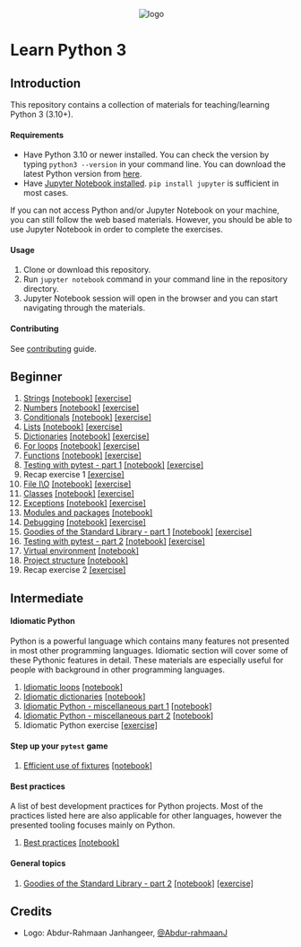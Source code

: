 <p align="center">
  <img src="logo.png" alt="logo"/>
</p>

# Learn Python 3

## Introduction

This repository contains a collection of materials for teaching/learning Python 3 (3.10+).

#### Requirements
* Have Python 3.10 or newer installed. You can check the version by typing `python3 --version` in your command line. You can download the latest Python version from [here](https://www.python.org/downloads/).
* Have [Jupyter Notebook installed](http://jupyter.readthedocs.io/en/latest/install.html). `pip install jupyter` is sufficient in most cases.

If you can not access Python and/or Jupyter Notebook on your machine, you can still follow the web based materials. However, you should be able to use Jupyter Notebook in order to complete the exercises.

#### Usage

1. Clone or download this repository.
2. Run `jupyter notebook` command in your command line in the repository directory.
3. Jupyter Notebook session will open in the browser and you can start navigating through the materials.

#### Contributing
See [contributing](https://github.com/jerry-git/learn-python3/blob/master/CONTRIBUTING.md) guide.


## Beginner
1. [Strings](https://jerry-git.github.io/learn-python3/notebooks/beginner/html/01_strings.html) [[notebook]](http://nbviewer.jupyter.org/github/jerry-git/learn-python3/blob/master/notebooks/beginner/notebooks/01_strings.ipynb) [[exercise]](http://nbviewer.jupyter.org/github/jerry-git/learn-python3/blob/master/notebooks/beginner/exercises/01_strings_exercise.ipynb)
2. [Numbers](https://jerry-git.github.io/learn-python3/notebooks/beginner/html/02_numbers.html) [[notebook]](http://nbviewer.jupyter.org/github/jerry-git/learn-python3/blob/master/notebooks/beginner/notebooks/02_numbers.ipynb) [[exercise]](http://nbviewer.jupyter.org/github/jerry-git/learn-python3/blob/master/notebooks/beginner/exercises/02_numbers_exercise.ipynb)
3. [Conditionals](https://jerry-git.github.io/learn-python3/notebooks/beginner/html/03_conditionals.html) [[notebook]](http://nbviewer.jupyter.org/github/jerry-git/learn-python3/blob/master/notebooks/beginner/notebooks/03_conditionals.ipynb) [[exercise]](http://nbviewer.jupyter.org/github/jerry-git/learn-python3/blob/master/notebooks/beginner/exercises/03_conditionals_exercise.ipynb)
4. [Lists](https://jerry-git.github.io/learn-python3/notebooks/beginner/html/04_lists.html) [[notebook]](http://nbviewer.jupyter.org/github/jerry-git/learn-python3/blob/master/notebooks/beginner/notebooks/04_lists.ipynb) [[exercise]](http://nbviewer.jupyter.org/github/jerry-git/learn-python3/blob/master/notebooks/beginner/exercises/04_lists_exercise.ipynb)
5. [Dictionaries](https://jerry-git.github.io/learn-python3/notebooks/beginner/html/05_dictionaries.html) [[notebook]](http://nbviewer.jupyter.org/github/jerry-git/learn-python3/blob/master/notebooks/beginner/notebooks/05_dictionaries.ipynb) [[exercise]](http://nbviewer.jupyter.org/github/jerry-git/learn-python3/blob/master/notebooks/beginner/exercises/05_dictionaries_exercise.ipynb)
6. [For loops](https://jerry-git.github.io/learn-python3/notebooks/beginner/html/06_for_loops.html) [[notebook]](http://nbviewer.jupyter.org/github/jerry-git/learn-python3/blob/master/notebooks/beginner/notebooks/06_for_loops.ipynb) [[exercise]](http://nbviewer.jupyter.org/github/jerry-git/learn-python3/blob/master/notebooks/beginner/exercises/06_for_loops_exercise.ipynb)
7. [Functions](https://jerry-git.github.io/learn-python3/notebooks/beginner/html/07_functions.html) [[notebook]](http://nbviewer.jupyter.org/github/jerry-git/learn-python3/blob/master/notebooks/beginner/notebooks/07_functions.ipynb) [[exercise]](http://nbviewer.jupyter.org/github/jerry-git/learn-python3/blob/master/notebooks/beginner/exercises/07_functions_exercise.ipynb)
8. [Testing with pytest - part 1](https://jerry-git.github.io/learn-python3/notebooks/beginner/html/08_testing1.html) [[notebook]](http://nbviewer.jupyter.org/github/jerry-git/learn-python3/blob/master/notebooks/beginner/notebooks/08_testing1.ipynb) [[exercise]](http://nbviewer.jupyter.org/github/jerry-git/learn-python3/blob/master/notebooks/beginner/exercises/08_testing1_exercise.ipynb)
9. Recap exercise 1 [[exercise]](http://nbviewer.jupyter.org/github/jerry-git/learn-python3/blob/master/notebooks/beginner/exercises/09_recap1_exercise.ipynb)
10. [File I\O](https://jerry-git.github.io/learn-python3/notebooks/beginner/html/10_file_io.html) [[notebook]](http://nbviewer.jupyter.org/github/jerry-git/learn-python3/blob/master/notebooks/beginner/notebooks/10_file_io.ipynb) [[exercise]](http://nbviewer.jupyter.org/github/jerry-git/learn-python3/blob/master/notebooks/beginner/exercises/10_file_io_exercise.ipynb)
11. [Classes](https://jerry-git.github.io/learn-python3/notebooks/beginner/html/11_classes.html) [[notebook]](http://nbviewer.jupyter.org/github/jerry-git/learn-python3/blob/master/notebooks/beginner/notebooks/11_classes.ipynb) [[exercise]](http://nbviewer.jupyter.org/github/jerry-git/learn-python3/blob/master/notebooks/beginner/exercises/11_classes_exercise.ipynb)
12. [Exceptions](https://jerry-git.github.io/learn-python3/notebooks/beginner/html/12_exceptions.html) [[notebook]](http://nbviewer.jupyter.org/github/jerry-git/learn-python3/blob/master/notebooks/beginner/notebooks/12_exceptions.ipynb) [[exercise]](http://nbviewer.jupyter.org/github/jerry-git/learn-python3/blob/master/notebooks/beginner/exercises/12_exceptions_exercise.ipynb)
13. [Modules and packages](https://jerry-git.github.io/learn-python3/notebooks/beginner/html/13_modules_and_packages.html) [[notebook]](http://nbviewer.jupyter.org/github/jerry-git/learn-python3/blob/master/notebooks/beginner/notebooks/13_modules_and_packages.ipynb)
14. [Debugging](https://jerry-git.github.io/learn-python3/notebooks/beginner/html/14_debugging.html) [[notebook]](http://nbviewer.jupyter.org/github/jerry-git/learn-python3/blob/master/notebooks/beginner/notebooks/14_debugging.ipynb) [[exercise]](http://nbviewer.jupyter.org/github/jerry-git/learn-python3/blob/master/notebooks/beginner/exercises/14_debugging_exercise.ipynb)
15. [Goodies of the Standard Library - part 1](https://jerry-git.github.io/learn-python3/notebooks/beginner/html/15_std_lib.html) [[notebook]](http://nbviewer.jupyter.org/github/jerry-git/learn-python3/blob/master/notebooks/beginner/notebooks/15_std_lib.ipynb) [[exercise]](http://nbviewer.jupyter.org/github/jerry-git/learn-python3/blob/master/notebooks/beginner/exercises/15_std_lib1_exercise.ipynb)
16. [Testing with pytest - part 2](https://jerry-git.github.io/learn-python3/notebooks/beginner/html/16_testing2.html) [[notebook]](http://nbviewer.jupyter.org/github/jerry-git/learn-python3/blob/master/notebooks/beginner/notebooks/16_testing2.ipynb) [[exercise]](http://nbviewer.jupyter.org/github/jerry-git/learn-python3/blob/master/notebooks/beginner/exercises/16_testing2_exercise.ipynb)
17. [Virtual environment](https://jerry-git.github.io/learn-python3/notebooks/beginner/html/17_venv.html) [[notebook]](http://nbviewer.jupyter.org/github/jerry-git/learn-python3/blob/master/notebooks/beginner/notebooks/17_venv.ipynb)
18. [Project structure](https://jerry-git.github.io/learn-python3/notebooks/beginner/html/18_project_structure.html) [[notebook]](http://nbviewer.jupyter.org/github/jerry-git/learn-python3/blob/master/notebooks/beginner/notebooks/18_project_structure.ipynb)
19. Recap exercise 2 [[exercise]](http://nbviewer.jupyter.org/github/jerry-git/learn-python3/blob/master/notebooks/beginner/exercises/19_recap2_exercise.ipynb)


## Intermediate

#### Idiomatic Python
Python is a powerful language which contains many features not presented in most other programming languages. Idiomatic section will cover some of these Pythonic features in detail. These materials are especially useful for people with background in other programming languages.

1. [Idiomatic loops](https://jerry-git.github.io/learn-python3/notebooks/intermediate/html/idiomatic_loops.html) [[notebook]](http://nbviewer.jupyter.org/github/jerry-git/learn-python3/blob/master/notebooks/intermediate/notebooks/idiomatic_loops.ipynb)
1. [Idiomatic dictionaries](https://jerry-git.github.io/learn-python3/notebooks/intermediate/html/idiomatic_dicts.html) [[notebook]](http://nbviewer.jupyter.org/github/jerry-git/learn-python3/blob/master/notebooks/intermediate/notebooks/idiomatic_dicts.ipynb)
1. [Idiomatic Python - miscellaneous part 1](https://jerry-git.github.io/learn-python3/notebooks/intermediate/html/idiomatic_misc1.html) [[notebook]](http://nbviewer.jupyter.org/github/jerry-git/learn-python3/blob/master/notebooks/intermediate/notebooks/idiomatic_misc1.ipynb)
1. [Idiomatic Python - miscellaneous part 2](https://jerry-git.github.io/learn-python3/notebooks/intermediate/html/idiomatic_misc2.html) [[notebook]](http://nbviewer.jupyter.org/github/jerry-git/learn-python3/blob/master/notebooks/intermediate/notebooks/idiomatic_misc2.ipynb)
1. Idiomatic Python exercise [[exercise]](http://nbviewer.jupyter.org/github/jerry-git/learn-python3/blob/master/notebooks/intermediate/exercises/idiomatic_python_exercise.ipynb)

#### Step up your `pytest` game
1. [Efficient use of fixtures](https://jerry-git.github.io/learn-python3/notebooks/intermediate/html/pytest_fixtures.html) [[notebook]](http://nbviewer.jupyter.org/github/jerry-git/learn-python3/blob/master/notebooks/intermediate/notebooks/pytest_fixtures.ipynb)

#### Best practices
A list of best development practices for Python projects. Most of the practices listed here are also applicable for other languages, however the presented tooling focuses mainly on Python.
1. [Best practices](https://jerry-git.github.io/learn-python3/notebooks/intermediate/html/best_practices.html) [[notebook]](http://nbviewer.jupyter.org/github/jerry-git/learn-python3/blob/master/notebooks/intermediate/notebooks/best_practices.ipynb)

#### General topics
1. [Goodies of the Standard Library - part 2](https://jerry-git.github.io/learn-python3/notebooks/intermediate/html/std_lib2.html) [[notebook]](http://nbviewer.jupyter.org/github/jerry-git/learn-python3/blob/master/notebooks/intermediate/notebooks/std_lib2.ipynb) [[exercise]](http://nbviewer.jupyter.org/github/jerry-git/learn-python3/blob/master/notebooks/intermediate/exercises/std_lib2_exercise.ipynb)


## Credits
* Logo: Abdur-Rahmaan Janhangeer, [@Abdur-rahmaanJ](https://github.com/Abdur-rahmaanJ)
